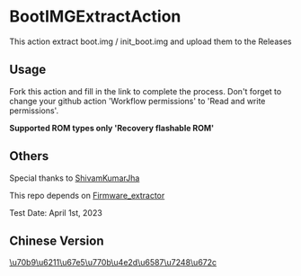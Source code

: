 # BootIMGExtractAction

This action extract boot.img / init_boot.img and upload them to the Releases

## Usage

Fork this action and fill in the link to complete the process. Don't forget to change your github action 'Workflow permissions' to 'Read and write permissions'.

**Supported ROM types only 'Recovery flashable ROM'**

## Others

Special thanks to [ShivamKumarJha](https://github.com/ShivamKumarJha)

This repo depends on [Firmware_extractor](https://github.com/ShivamKumarJha/Firmware_extractora)

Test Date: April 1st, 2023

## Chinese Version

[\u70b9\u6211\u67e5\u770b\u4e2d\u6587\u7248\u672c](./README-zh.md)
